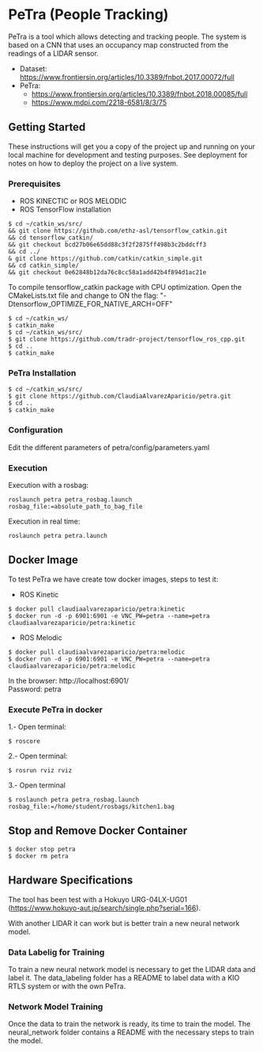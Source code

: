 # PeTra (People Tracking)

PeTra is a tool which allows detecting and tracking people. The system is based on a CNN that uses an occupancy map constructed from the readings of a LIDAR sensor.

* Dataset: https://www.frontiersin.org/articles/10.3389/fnbot.2017.00072/full
* PeTra:
  * https://www.frontiersin.org/articles/10.3389/fnbot.2018.00085/full
  * https://www.mdpi.com/2218-6581/8/3/75

## Getting Started

These instructions will get you a copy of the project up and running on your local machine for development and testing purposes. See deployment for notes on how to deploy the project on a live system.

### Prerequisites

* ROS KINECTIC or ROS MELODIC
* ROS TensorFlow installation
```
$ cd ~/catkin_ws/src/  
&& git clone https://github.com/ethz-asl/tensorflow_catkin.git  
&& cd tensorflow_catkin/  
&& git checkout bcd27b06e65dd88c3f2f2875ff498b3c2bddcff3  
&& cd ../  
& git clone https://github.com/catkin/catkin_simple.git  
&& cd catkin_simple/  
&& git checkout 0e62848b12da76c8cc58a1add42b4f894d1ac21e  
```
To compile tensorflow_catkin package with CPU optimization. Open the CMakeLists.txt file and change to ON the flag: "-Dtensorflow_OPTIMIZE_FOR_NATIVE_ARCH=OFF"

```
$ cd ~/catkin_ws/
$ catkin_make  
$ cd ~/catkin_ws/src/
$ git clone https://github.com/tradr-project/tensorflow_ros_cpp.git
$ cd ..
$ catkin_make
```

### PeTra Installation

 ```
 $ cd ~/catkin_ws/src/  
 $ git clone https://github.com/ClaudiaAlvarezAparicio/petra.git
 $ cd ..  
 $ catkin_make  

 ```
### Configuration
Edit the different parameters of petra/config/parameters.yaml


### Execution

Execution with a rosbag:  
```
roslaunch petra petra_rosbag.launch rosbag_file:=absolute_path_to_bag_file
```
Execution in real time:  
```
roslaunch petra petra.launch
```

## Docker Image   
To test PeTra we have create tow docker images, steps to test it:  
* ROS Kinetic
```  
$ docker pull claudiaalvarezaparicio/petra:kinetic  
$ docker run -d -p 6901:6901 -e VNC_PW=petra --name=petra claudiaalvarezaparicio/petra:kinetic  
```  
* ROS Melodic
```  
$ docker pull claudiaalvarezaparicio/petra:melodic  
$ docker run -d -p 6901:6901 -e VNC_PW=petra --name=petra claudiaalvarezaparicio/petra:melodic  
```  

In the browser: http://localhost:6901/  
Password: petra  
  
### Execute PeTra in docker  
1.- Open terminal:   
```
$ roscore  
```
2.- Open terminal:  
```
$ rosrun rviz rviz  
```  
3.- Open terminal  
```
$ roslaunch petra petra_rosbag.launch rosbag_file:=/home/student/rosbags/kitchen1.bag  
```

## Stop and Remove Docker Container   
```  
$ docker stop petra
$ docker rm petra 
```  

## Hardware Specifications
The tool has been test with a Hokuyo URG-04LX-UG01 (https://www.hokuyo-aut.jp/search/single.php?serial=166).

With another LIDAR it can work but is better train a new neural network model.

### Data Labelig for Training

To train a new neural network model is necessary to get the LIDAR data and label it. The data_labeling folder has a README to label data with a KIO RTLS system or with the own PeTra.


### Network Model Training

Once the data to train the network is ready, its time to train the model. The neural_network folder contains a README with the necessary steps to train the model. 

